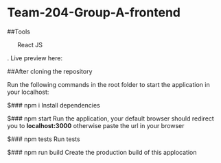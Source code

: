 # Team-204-Group-A-frontend

##Tools
<ul>
  React JS
</ul>
.
Live preview here: 

##After cloning the repository

Run the following commands in the root folder to start the application in your localhost:

$### npm i
Install dependencies

$### npm start
Run the application, your default browser should redirect you to <b>localhost:3000</b> otherwise paste the url in your browser

$### npm tests
Run tests

$### npm run build
Create the production build of this applocation
